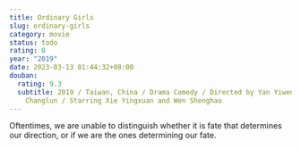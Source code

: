 ```yaml
---
title: Ordinary Girls
slug: ordinary-girls
category: movie
status: todo
rating: 0
year: "2019"
date: 2023-03-13 01:44:32+08:00
douban:
  rating: 9.3
  subtitle: 2019 / Taiwan, China / Drama Comedy / Directed by Yan Yiwen and Chen
    Changlun / Starring Xie Yingxuan and Wen Shenghao
---
```


Oftentimes, we are unable to distinguish whether it is fate that determines our direction, or if we are the ones determining our fate.
